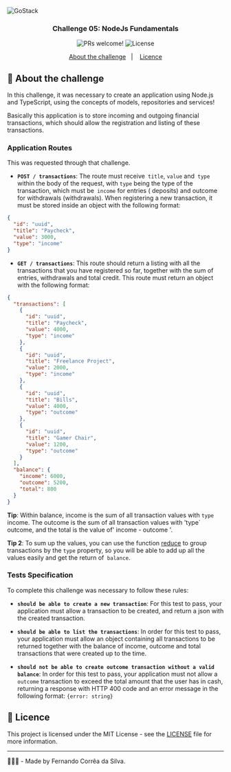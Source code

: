 <img alt="GoStack" src="https://storage.googleapis.com/golden-wind/bootcamp-gostack/header-desafios-new.png" />

<h3 align="center">
  Challenge 05: NodeJs Fundamentals
</h3>

<p align="center">
 <img src="https://img.shields.io/static/v1?label=PRs&message=welcome&color=#FE7F2D&labelColor=#FE7F2D" alt="PRs welcome!" />

  <img alt="License" src="https://img.shields.io/static/v1?label=license&message=MIT&color=#FE7F2D&labelColor=#FE7F2D">
</p>


<p align="center">
  <a href="#rocket-about-the-challenge">About the challenge</a>&nbsp;&nbsp;&nbsp;|&nbsp;&nbsp;&nbsp;
  <a href="#memo-licence">Licence</a>
</p>

## :rocket: About the challenge

In this challenge, it was necessary to create an application using Node.js and TypeScript, using the concepts of models, repositories and services!

Basically this application is to store incoming and outgoing financial transactions, which should allow the registration and listing of these transactions.

### Application Routes

This was requested through that challenge.

- **`POST / transactions`**: The route must receive` title`, `value` and` type` within the body of the request, with `type` being the type of the transaction, which must be` income` for entries ( deposits) and outcome for withdrawals (withdrawals). When registering a new transaction, it must be stored inside an object with the following format:

```json
{
  "id": "uuid",
  "title": "Paycheck",
  "value": 3000,
  "type": "income"
}
```

- **`GET / transactions`**: This route should return a listing with all the transactions that you have registered so far, together with the sum of entries, withdrawals and total credit. This route must return an object with the following format:

```json
{
  "transactions": [
    {
      "id": "uuid",
      "title": "Paycheck",
      "value": 4000,
      "type": "income"
    },
    {
      "id": "uuid",
      "title": "Freelance Project",
      "value": 2000,
      "type": "income"
    },
    {
      "id": "uuid",
      "title": "Bills",
      "value": 4000,
      "type": "outcome"
    },
    {
      "id": "uuid",
      "title": "Gamer Chair",
      "value": 1200,
      "type": "outcome"
    }
  ],
  "balance": {
    "income": 6000,
    "outcome": 5200,
    "total": 800
  }
}
```

**Tip**: Within balance, income is the sum of all transaction values with `type` income. The outcome is the sum of all transaction values with 'type` outcome, and the total is the value of' income - outcome '.

**Tip 2**: To sum up the values, you can use the function [reduce](https://developer.mozilla.org/en-US/docs/Web/JavaScript/Reference/Global_Objects/Array/reduce) to group transactions by the `type` property, so you will be able to add up all the values easily and get the return of` balance`.


### Tests Specification

To complete this challenge was necessary to follow these rules:

- **`should be able to create a new transaction`**: For this test to pass, your application must allow a transaction to be created, and return a json with the created transaction.

- **`should be able to list the transactions`**: In order for this test to pass, your application must allow an object containing all transactions to be returned together with the balance of income, outcome and total transactions that were created up to the time.

- **`should not be able to create outcome transaction without a valid balance`**: In order for this test to pass, your application must not allow a` outcome` transaction to exceed the total amount that the user has in cash, returning a response with HTTP 400 code and an error message in the following format: `{error: string}`

## :memo: Licence

This project is licensed under the MIT License - see the [LICENSE](LICENSE.md) file for more information.

---

👨🏻‍💻 - Made by Fernando Corrêa da Silva.
